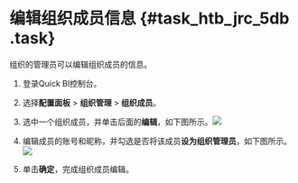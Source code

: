 # 编辑组织成员信息 {#task_htb_jrc_5db .task}

组织的管理员可以编辑组织成员的信息。

1.   登录Quick BI控制台。 
2.   选择**配置面板** \> **组织管理** \> **组织成员**。 
3.   选中一个组织成员，并单击后面的**编辑**，如下图所示。![](http://static-aliyun-doc.oss-cn-hangzhou.aliyuncs.com/assets/img/9155/1098_zh-CN.png)

 
4.   编辑成员的账号和昵称，并勾选是否将该成员**设为组织管理员**，如下图所示。![](http://static-aliyun-doc.oss-cn-hangzhou.aliyuncs.com/assets/img/9155/1099_zh-CN.png)

 
5.   单击**确定**，完成组织成员编辑。 

